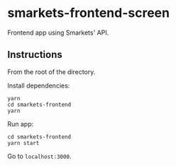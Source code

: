 # smarkets-frontend-screen
Frontend app using Smarkets' API.

## Instructions

From the root of the directory.

Install dependencies:
```
yarn
cd smarkets-frontend
yarn
```

Run app:
```
cd smarkets-frontend
yarn start
```

Go to `localhost:3000`.
